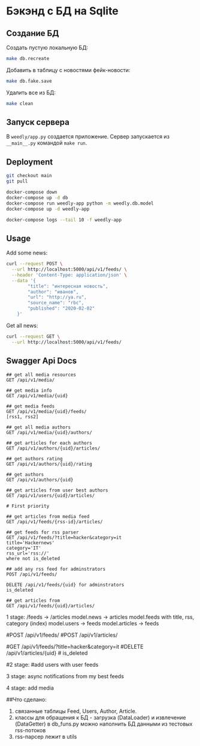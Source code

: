 # Бэкэнд с БД на Sqlite

## Создание БД

Создать пустую локальную БД:

```bash
make db.recreate
```

Добавить в таблицу с новостями фейк-новости:

```bash
make db.fake.save
```

Удалить все из БД:

```bash
make clean
```

## Запуск сервера

В `weedly/app.py` создается приложение.
Сервер запускается из `__main__.py` командой `make run`.

## Deployment

```bash
git checkout main
git pull

docker-compose down
docker-compose up -d db
docker-compose run weedly-app python -m weedly.db.model
docker-compose up -d weedly-app

docker-compose logs --tail 10 -f weedly-app
```

## Usage

Add some news:

```bash
curl --request POST \
  --url http://localhost:5000/api/v1/feeds/ \
  --header 'Content-Type: application/json' \
  --data '{
        "title": "интересная новость",
        "author": "иванов",
        "url": "http://ya.ru",
        "source_name": "rbc",
        "published": "2020-02-02"
    }'
```

Get all news:

```bash
curl --request GET \
  --url http://localhost:5000/api/v1/feeds/
```

## Swagger Api Docs

```text
## get all media resources
GET /api/v1/media/

## get media info
GET /api/v1/media/{uid}

## get media feeds
GET /api/v1/media/{uid}/feeds/
[rss1, rss2]

## get all media authors
GET /api/v1/media/{uid}/authors/

## get articles for each authors
GET /api/v1/authors/{uid}/articles/

## get authors rating
GET /api/v1/authors/{uid}/rating

## get authors
GET /api/v1/authors/{uid}

## get articles from user best authors
GET /api/v1/users/{uid}/articles/

# First priority

## get articles from media feed
GET /api/v1/feeds/{rss-id}/articles/

## get feeds for rss parser
GET /api/v1/feeds/?title=hacker&category=it
title='Hackernews'
category='IT'
rss_url='rss://'
where not is_deleted

## add any rss feed for adminstrators
POST /api/v1/feeds/

DELETE /api/v1/feeds/{uid} for adminstrators
is_deleted

## get articles from
GET /api/v1/feeds/{uid}/articles/
```

1 stage:
/feeds -> /articles
model.news -> articles
model.feeds with title, rss, category (index)
model.users -> feeds
model.articles -> feeds



#POST /api/v1/feeds/
#POST /api/v1/articles/

#GET /api/v1/feeds/?title=hacker&category=it
#DELETE /api/v1/articles/{uid}  # is_deleted

#2 stage:
#add users with user feeds


3 stage:
async notifications from my best feeds

4 stage:
add media

##Что сделано:
1. связанные таблицы Feed, Users, Author, Article.
2. классы для обращения к БД - загрузка (DataLoader) и извлечение (DataGetter)
в db_funs.py можно наполнить БД данными из тестовых rss-потоков
3. rss-парсер лежит в utils

